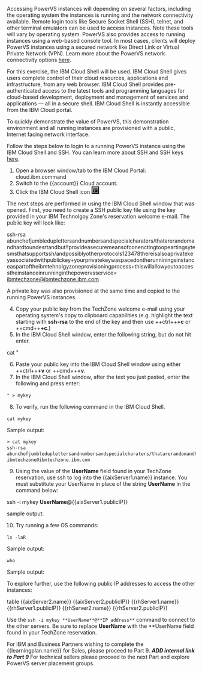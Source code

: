 Accessing PowerVS instances will depending on several factors, including the operating system the instances is running and the network connectivity available. Remote login tools like Secure Socket Shell (SSH), telnet, and other terminal emulators can be used to access instances. Note these tools will vary by operating system. PowerVS also provides access to running instances using a web-based console tool. In most cases, clients will deploy PowerVS instances using a secured network like Direct Link or Virtual Private Network (VPN). Learn more about the PowerVS network connectivity options <a href="https://cloud.ibm.com/docs/power-iaas?topic=power-iaas-about-virtual-server#public-private-networks" target="_blank">here</a>.

For this exercise, the IBM Cloud Shell will be used. IBM Cloud Shell gives users complete control of their cloud resources, applications and infrastructure, from any web browser. IBM Cloud Shell provides pre-authenticated access to the latest tools and programming languages for cloud-based development, deployment and management of services and applications — all in a secure shell. IBM Cloud Shell is instantly accessible from the IBM Cloud portal.

To quickly demonstrate the value of PowerVS, this demonstration environment and all running instances are provisioned with a public, Internet facing network interface.

Follow the steps below to login to a running PowerVS instance using the IBM Cloud Shell and SSH. You can learn more about SSH and SSH keys <a href="https://en.wikipedia.org/wiki/Secure_Shell" target="_blank">here</a>.

1. Open a browser window/tab to the IBM Cloud Portal: cloud.ibm.command
2. Switch to the {{account}} Cloud account.
3. Click the IBM Cloud Shell icon ![](_attachments/CloudShellIcon.png)

The next steps are performed in using the IBM Cloud Shell window that was opened. First, you need to create a SSH public key file using the key provided in your IBM Technolgoy Zone's reservation welcome e-mail. The public key will look like:

ssh-rsa abunchofjumbleduplettersandnumbersandspecialcharaters/thatarerandomandhardtoundesrtandbut!!provideasecuremeansofconenctingtoopeartingsytesmsthatsupportssh/andpossiblyotherprotocols123478thereisalsoaprivatekeyassociatedwithpublickey+yourprivatekeywaspacedontherunniningsinstanceaspartoftheibmtehnolgyzoneprovisioningprocess+thiswillallowyoutoaccesstheinstanceinrunninginthepowervsservice= ibmtechzone@ibmtechzone.ibm.com

A private key was also provisioned at the same time and copied to the running PowerVS instances.

4. Copy your public key from the TechZone welcome e-mail using your operating system's copy to clipboard capabilities (e.g. highlight the text starting with **ssh-rsa** to the end of the key and then use ++ctrl++**+c** or ++cmd++**+c**.)
5. In the IBM Cloud Shell window, enter the following string, but do not hit enter.

cat "

6. Paste your public key into the IBM Cloud Shell window using either ++ctrl++**+v** or ++cmd++**+v**.
7. In the IBM Cloud Shell window, after the text you just pasted, enter the following and press enter:

```" > mykey```

8. To verify, run the following command in the IBM Cloud Shell.

```cat mykey```

Sample output:

```
> cat mykey
ssh-rsa abunchofjumbleduplettersandnumbersandspecialcharaters/thatarerandomandhardtoundesrtandbut!!provideasecuremeansofconenctingtoopeartingsytesmsthatsupportssh/andpossiblyotherprotocols123478thereisalsoaprivatekeyassociatedwithpublickey+yourprivatekeywaspacedontherunniningsinstanceaspartoftheibmtehnolgyzoneprovisioningprocess+thiswillallowyoutoaccesstheinstanceinrunninginthepowervsservice= ibmtechzone@ibmtechzone.ibm.com
```

9. Using the value of the **UserName** field found in your TechZone reservation, use ssh to log into the {{aixServer1.name}} instance. You must substitute your UserName in place of the string **UserName** in the command below:

ssh -i mykey **UserName**@{{aixServer1.publicIP}}

sample output:


10. Try running a few OS commands:

```ls -laR```

Sample output:

```who```

Sample output:

To explore further, use the following public IP addresses to access the other instances:

table
{{aixServer2.name}} {{aixServer2.publicIP}}
{{rhServer1.name}} {{rhServer1.publicIP}}
{{rhServer2.name}} {{rhServer2.publicIP}}

Use the ```ssh -i mykey **UserName**@**IP address**``` command to connect to the other servers. Be sure to replace **UserName** with the **UserName field found in your TechZone reservation.

For IBM and Business Partners wishing to complete the {{learningplan.name}} for Sales, please proceed to Part 9. ***ADD internal link to Part 9*** For technical sellers please proceed to the next Part and explore PowerVS server placement groups.

